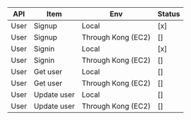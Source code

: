 | API | Item | Env | Status |
| --- | --- | --- | --- |
| User | Signup | Local | [x] |
| User | Signup | Through Kong (EC2) | [] |
| User | Signin | Local | [x] |
| User | Signin | Through Kong (EC2) | [] |
| User | Get user | Local | [] |
| User | Get user | Through Kong (EC2) | [] |
| User | Update user | Local | [] |
| User | Update user | Through Kong (EC2) | [] |
